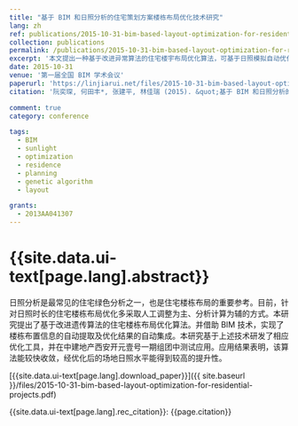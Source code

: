 ```yaml
---
title: "基于 BIM 和日照分析的住宅策划方案楼栋布局优化技术研究"
lang: zh
ref: publications/2015-10-31-bim-based-layout-optimization-for-residential-projects
collection: publications
permalink: /publications/2015-10-31-bim-based-layout-optimization-for-residential-projects
excerpt: '本文提出一种基于改进异常算法的住宅楼宇布局优化算法，可基于日照模拟自动优化楼宇布局，算法具有收敛快、效率高的特点'
date: 2015-10-31
venue: '第一届全国 BIM 学术会议'
paperurl: 'https://linjiarui.net/files/2015-10-31-bim-based-layout-optimization-for-residential-projects.pdf'
citation: '阮奕琛, 何田丰*, 张建平, 林佳瑞 (2015). &quot;基于 BIM 和日照分析的住宅策划方案楼栋布局优化技术研究&quot; <i>第一届全国 BIM 学术会议论文集</i>. 中国, 北京.'

comment: true
category: conference

tags: 
  - BIM
  - sunlight
  - optimization
  - residence
  - planning
  - genetic algorithm
  - layout

grants:
  - 2013AA041307
---
```



{{site.data.ui-text[page.lang].abstract}}
====

日照分析是最常见的住宅绿色分析之一，也是住宅楼栋布局的重要参考。目前，针对日照时长的住宅楼栋布局优化多采取人工调整为主、分析计算为辅的方式。本研究提出了基于改进遗传算法的住宅楼栋布局优化算法。并借助 BIM 技术，实现了楼栋布置信息的自动提取及优化结果的自动集成。本研究基于上述技术研发了相应优化工具，并在中建地产西安开元壹号一期组团中测试应用。应用结果表明，该算法能较快收敛，经优化后的场地日照水平能得到较高的提升性。

[{{site.data.ui-text[page.lang].download_paper}}]({{ site.baseurl }}/files/2015-10-31-bim-based-layout-optimization-for-residential-projects.pdf)

{{site.data.ui-text[page.lang].rec_citation}}: {{page.citation}}